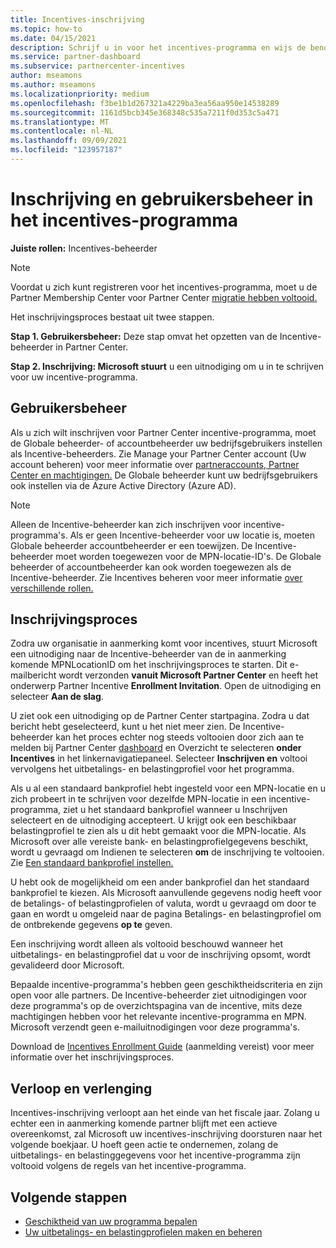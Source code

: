 ```yaml
---
title: Incentives-inschrijving
ms.topic: how-to
ms.date: 04/15/2021
description: Schrijf u in voor het incentives-programma en wijs de benodigde rollen toe voor gebruikersbeheer. In dit artikel wordt het inschrijvingsproces beschreven.
ms.service: partner-dashboard
ms.subservice: partnercenter-incentives
author: mseamons
ms.author: mseamons
ms.localizationpriority: medium
ms.openlocfilehash: f3be1b1d267321a4229ba3ea56aa950e14538289
ms.sourcegitcommit: 1161d5bcb345e368348c535a7211f0d353c5a471
ms.translationtype: MT
ms.contentlocale: nl-NL
ms.lasthandoff: 09/09/2021
ms.locfileid: "123957187"
---
```

# <a name="enrollment-and-user-management-in-the-incentives-program"></a>Inschrijving en gebruikersbeheer in het incentives-programma

**Juiste rollen:** Incentives-beheerder

>[!NOTE]
>Voordat u zich kunt registreren voor het incentives-programma, moet u de Partner Membership Center voor Partner Center [migratie hebben voltooid.](./partner-membership-center-retirement-faq.md)

Het inschrijvingsproces bestaat uit twee stappen.

**Stap 1. Gebruikersbeheer:** Deze stap omvat het opzetten van de Incentive-beheerder in Partner Center.

**Stap 2. Inschrijving: Microsoft stuurt** u een uitnodiging om u in te schrijven voor uw incentive-programma.

## <a name="user-management"></a>Gebruikersbeheer

Als u zich wilt inschrijven voor Partner Center incentive-programma, moet de Globale beheerder- of accountbeheerder uw bedrijfsgebruikers instellen als Incentive-beheerders. Zie Manage your Partner Center account (Uw account beheren) voor meer informatie over [partneraccounts, Partner Center en machtigingen.](partner-center-account-setup.md) De Globale beheerder kunt uw bedrijfsgebruikers ook instellen via de Azure Active Directory (Azure AD).

>[!NOTE]
>Alleen de Incentive-beheerder kan zich inschrijven voor incentive-programma's. Als er geen Incentive-beheerder voor uw locatie is, moeten Globale beheerder accountbeheerder er een toewijzen. De Incentive-beheerder moet worden toegewezen voor de MPN-locatie-ID's. De Globale beheerder of accountbeheerder kan ook worden toegewezen als de Incentive-beheerder. Zie Incentives beheren voor meer informatie [over verschillende rollen.](permissions-overview.md#manage-incentives)

## <a name="enrollment-process"></a>Inschrijvingsproces

Zodra uw organisatie in aanmerking komt voor incentives, stuurt Microsoft een uitnodiging naar de Incentive-beheerder van de in aanmerking komende MPNLocationID om het inschrijvingsproces te starten. Dit e-mailbericht wordt verzonden **vanuit Microsoft Partner Center** en heeft het onderwerp Partner Incentive **Enrollment Invitation**. Open de uitnodiging en selecteer **Aan de slag**.

U ziet ook een uitnodiging op de Partner Center startpagina. Zodra u dat bericht hebt geselecteerd, kunt u het niet meer zien. De Incentive-beheerder kan het proces echter nog steeds voltooien door zich aan te melden bij Partner Center [dashboard](https://partner.microsoft.com/dashboard/) en Overzicht te selecteren **onder** **Incentives** in het linkernavigatiepaneel. Selecteer **Inschrijven en** voltooi vervolgens het uitbetalings- en belastingprofiel voor het programma.

Als u al een standaard bankprofiel hebt ingesteld voor een MPN-locatie en u zich probeert in  te schrijven voor dezelfde MPN-locatie in een incentive-programma, ziet u het standaard bankprofiel wanneer u Inschrijven selecteert en de uitnodiging accepteert. U krijgt ook een beschikbaar belastingprofiel te zien als u dit hebt gemaakt voor die MPN-locatie. Als Microsoft over alle vereiste bank- en belastingprofielgegevens beschikt, wordt u gevraagd om Indienen te selecteren **om** de inschrijving te voltooien. Zie [Een standaard bankprofiel instellen.](incentives-create-and-manage-your-payout-and-tax-profiles.md#set-up-a-default-bank-profile)

U hebt ook de mogelijkheid om een ander bankprofiel dan het standaard bankprofiel te kiezen. Als Microsoft aanvullende gegevens nodig heeft voor de betalings- of  belastingprofielen of valuta, wordt u gevraagd om door te gaan en wordt u omgeleid naar de pagina Betalings- en belastingprofiel om de ontbrekende gegevens **op te** geven. 

Een inschrijving wordt alleen als voltooid beschouwd wanneer het uitbetalings- en belastingprofiel dat u voor de inschrijving opsomt, wordt gevalideerd door Microsoft.

Bepaalde incentive-programma's hebben geen geschiktheidscriteria en zijn open voor alle partners. De Incentive-beheerder ziet uitnodigingen voor deze programma's op de overzichtspagina van de incentive, mits deze machtigingen hebben voor het relevante incentive-programma en MPN. Microsoft verzendt geen e-mailuitnodigingen voor deze programma's.

Download de [Incentives Enrollment Guide](https://partner.microsoft.com/resources/detail/partner-center-incentives-enrollment-pdf) (aanmelding vereist) voor meer informatie over het inschrijvingsproces.

## <a name="expiration-and-renewal"></a>Verloop en verlenging

Incentives-inschrijving verloopt aan het einde van het fiscale jaar. Zolang u echter een in aanmerking komende partner blijft met een actieve overeenkomst, zal Microsoft uw incentives-inschrijving doorsturen naar het volgende boekjaar. U hoeft geen actie te ondernemen, zolang de uitbetalings- en belastinggegevens voor het incentive-programma zijn voltooid volgens de regels van het incentive-programma.

## <a name="next-steps"></a>Volgende stappen

- [Geschiktheid van uw programma bepalen](incentives-determined-your-program-eligibility.md)
- [Uw uitbetalings- en belastingprofielen maken en beheren](incentives-create-and-manage-your-payout-and-tax-profiles.md)